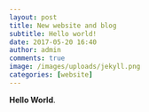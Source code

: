 ```yaml
---
layout: post
title: New website and blog
subtitle: Hello world!
date: 2017-05-20 16:40
author: admin
comments: true
image: /images/uploads/jekyll.png
categories: [website]
---
```


**Hello World**.



